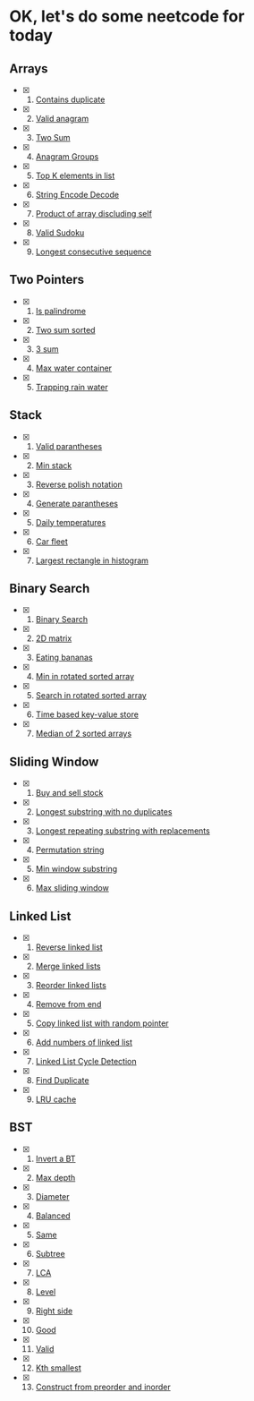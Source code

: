 # OK, let's do some neetcode for today

## Arrays
- [x] 1. [Contains duplicate](https://github.com/asharapat/nitkod/blob/master/arrays/contains_duplicate.txt)
- [x] 2. [Valid anagram](https://github.com/asharapat/nitkod/blob/master/arrays/valid_anagram.txt)
- [x] 3. [Two Sum](https://github.com/asharapat/nitkod/blob/master/arrays/two_sum.txt)
- [x] 4. [Anagram Groups](https://github.com/asharapat/nitkod/blob/master/arrays/anagram_groups.txt)
- [x] 5. [Top K elements in list](https://github.com/asharapat/nitkod/blob/master/arrays/top_k_elements_in_list.txt)
- [x] 6. [String Encode Decode](https://github.com/asharapat/nitkod/blob/master/arrays/string_encode_decode.txt)
- [x] 7. [Product of array discluding self](https://github.com/asharapat/nitkod/blob/master/arrays/product_of_array_discluding_self.txt)
- [x] 8. [Valid Sudoku](https://github.com/asharapat/nitkod/blob/master/arrays/valid_sudoku.txt)
- [x] 9. [Longest consecutive sequence](https://github.com/asharapat/nitkod/blob/master/arrays/longest_consecutive_sequence.txt)

## Two Pointers
- [x] 1. [Is palindrome](https://github.com/asharapat/nitkod/blob/master/two_pointers/is_palindrome.txt)
- [x] 2. [Two sum sorted](https://github.com/asharapat/nitkod/blob/master/two_pointers/two_sum_sorted_array.txt)
- [x] 3. [3 sum](https://github.com/asharapat/nitkod/blob/master/two_pointers/3sum.txt)
- [x] 4. [Max water container](https://github.com/asharapat/nitkod/blob/master/two_pointers/max_water_container.txt)
- [x] 5. [Trapping rain water](https://github.com/asharapat/nitkod/blob/master/two_pointers/trapping_rain_water.txt)

## Stack
- [x] 1. [Valid parantheses](https://github.com/asharapat/nitkod/blob/master/stack/valid_parantheses.txt)
- [x] 2. [Min stack](https://github.com/asharapat/nitkod/blob/master/stack/min_stack.txt)
- [x] 3. [Reverse polish notation](https://github.com/asharapat/nitkod/blob/master/stack/reverse_polish_notation.txt)
- [x] 4. [Generate parantheses](https://github.com/asharapat/nitkod/blob/master/stack/generate_parantheses.txt)
- [x] 5. [Daily temperatures](https://github.com/asharapat/nitkod/blob/master/stack/daily_temperatures.txt)
- [x] 6. [Car fleet](https://github.com/asharapat/nitkod/blob/master/stack/car_fleet.txt)
- [x] 7. [Largest rectangle in histogram](https://github.com/asharapat/nitkod/blob/master/stack/largest_rect_in_histogram.txt)

## Binary Search
- [x] 1. [Binary Search](https://github.com/asharapat/nitkod/blob/master/binary_search/bin_search.txt)
- [x] 2. [2D matrix](https://github.com/asharapat/nitkod/blob/master/binary_search/2d_matrix.txt)
- [x] 3. [Eating bananas](https://github.com/asharapat/nitkod/blob/master/binary_search/eating_bananas.txt)
- [x] 4. [Min in rotated sorted array](https://github.com/asharapat/nitkod/blob/master/binary_search/min_in_rotated_sorted.txt)
- [x] 5. [Search in rotated sorted array](https://github.com/asharapat/nitkod/blob/master/binary_search/search_in_rotated_sorted.txt)
- [x] 6. [Time based key-value store](https://github.com/asharapat/nitkod/blob/master/binary_search/time_based_kv_store.txt)
- [x] 7. [Median of 2 sorted arrays](https://github.com/asharapat/nitkod/blob/master/binary_search/median_of_two_sorted.txt)

## Sliding Window
- [x] 1. [Buy and sell stock](https://github.com/asharapat/nitkod/blob/master/sliding_window/buy_sell_stock.txt)
- [x] 2. [Longest substring with no duplicates](https://github.com/asharapat/nitkod/blob/master/sliding_window/longest_substr_without_dupl.txt)
- [x] 3. [Longest repeating substring with replacements](https://github.com/asharapat/nitkod/blob/master/sliding_window/longest_repeating_substr_with_replacement.txt)
- [x] 4. [Permutation string](https://github.com/asharapat/nitkod/blob/master/sliding_window/permutation_string.txt)
- [x] 5. [Min window substring](https://github.com/asharapat/nitkod/blob/master/sliding_window/min_window_substr.txt)
- [x] 6. [Max sliding window](https://github.com/asharapat/nitkod/blob/master/sliding_window/max_sliding_window.txt)

## Linked List
- [x] 1. [Reverse linked list](https://github.com/asharapat/nitkod/blob/master/linked_list/reverse.txt)
- [x] 2. [Merge linked lists](https://github.com/asharapat/nitkod/blob/master/linked_list/merge.txt)
- [x] 3. [Reorder linked lists](https://github.com/asharapat/nitkod/blob/master/linked_list/reorder.txt)
- [x] 4. [Remove from end](https://github.com/asharapat/nitkod/blob/master/linked_list/remove_from_end.txt)
- [x] 5. [Copy linked list with random pointer](https://github.com/asharapat/nitkod/blob/master/linked_list/deep_copy.txt)
- [x] 6. [Add numbers of linked list](https://github.com/asharapat/nitkod/blob/master/linked_list/add_2nums.txt)
- [x] 7. [Linked List Cycle Detection](https://github.com/asharapat/nitkod/blob/master/linked_list/cycle.txt)
- [x] 8. [Find Duplicate](https://github.com/asharapat/nitkod/blob/master/linked_list/find_duplicate.txt)
- [x] 9. [LRU cache](https://github.com/asharapat/nitkod/blob/master/linked_list/lru_cache.txt)

## BST
- [x] 1. [Invert a BT](https://github.com/asharapat/nitkod/blob/master/bst/invert.txt)
- [x] 2. [Max depth](https://github.com/asharapat/nitkod/blob/master/bst/max_depth.txt)
- [x] 3. [Diameter](https://github.com/asharapat/nitkod/blob/master/bst/diameter.txt)
- [x] 4. [Balanced](https://github.com/asharapat/nitkod/blob/master/bst/balanced.txt)
- [x] 5. [Same](https://github.com/asharapat/nitkod/blob/master/bst/same.txt)
- [x] 6. [Subtree](https://github.com/asharapat/nitkod/blob/master/bst/subtree.txt)
- [x] 7. [LCA](https://github.com/asharapat/nitkod/blob/master/bst/lca.txt)
- [x] 8. [Level](https://github.com/asharapat/nitkod/blob/master/bst/level_order.txt)
- [x] 9. [Right side](https://github.com/asharapat/nitkod/blob/master/bst/right_side.txt)
- [x] 10. [Good](https://github.com/asharapat/nitkod/blob/master/bst/good.txt)
- [x] 11. [Valid](https://github.com/asharapat/nitkod/blob/master/bst/valid.txt)
- [x] 12. [Kth smallest](https://github.com/asharapat/nitkod/blob/master/bst/kth_smallest.txt)
- [x] 13. [Construct from preorder and inorder](https://github.com/asharapat/nitkod/blob/master/bst/construct.txt)